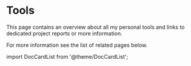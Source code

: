 # Tools

This page contains an overview about all my personal tools
and links to dedicated project reports or more information.

For more information see the list of related pages below.

import DocCardList from '@theme/DocCardList';

<DocCardList/>